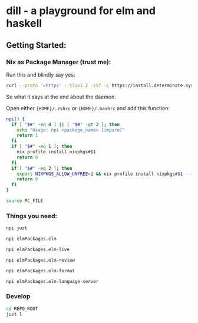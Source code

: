 # dill - a playground for elm and haskell

## Getting Started:

### Nix as Package Manager (trust me):
Run this and blindly say yes:
```sh
curl --proto '=https' --tlsv1.2 -sSf -L https://install.determinate.systems/nix | sh -s -- install
```
So what it says at the end about the daemon.

Open either `{HOME}/.zshrc` or `{HOME}/.bashrc` and add this function:
```sh
npi() {
  if [ "$#" -eq 0 ] || [ "$#" -gt 2 ]; then
    echo "Usage: npi <package_name> [impure]"
    return 1
  fi
  if [ "$#" -eq 1 ]; then
    nix profile install nixpkgs#$1
    return 0
  fi
  if [ "$#" -eq 2 ]; then
    export NIXPKGS_ALLOW_UNFREE=1 && nix profile install nixpkgs#$1 --impure
    return 0
  fi
}
```
```sh
source RC_FILE
```

### Things you need:
```sh
npi just
```
```sh
npi elmPackages.elm
```
```sh
npi elmPackages.elm-live
```
```sh
npi elmPackages.elm-review
```
```sh
npi elmPackages.elm-format
```
```sh
npi elmPackages.elm-language-server
```

### Develop
```sh
cd REPO_ROOT
just l
```
